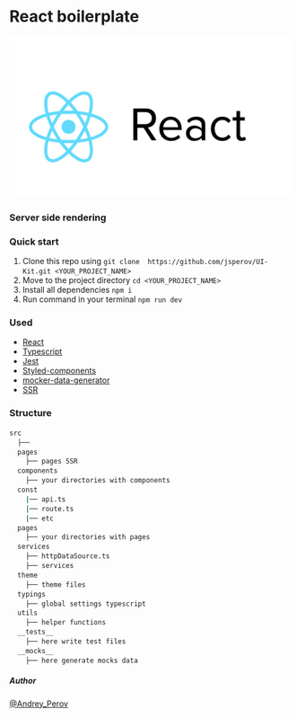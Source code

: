 # React boilerplate

![GitHub Logo](./react-logo.png)

### Server side rendering

### Quick start

1. Clone this repo using `git clone  https://github.com/jsperov/UI-Kit.git <YOUR_PROJECT_NAME>`
2. Move to the project directory `cd <YOUR_PROJECT_NAME>`
3. Install all dependencies `npm i`
4. Run command in your terminal `npm run dev`

### Used

- [React](https://reactjs.org/)
- [Typescript](https://www.typescriptlang.org/)
- [Jest](https://jestjs.io/)
- [Styled-components](https://www.styled-components.com/)
- [mocker-data-generator](https://www.npmjs.com/package/mocker-data-generator)
- [SSR](https://github.com/zeit/next.js/)

### Structure

```sh
src
  ├──
  pages
    ├── pages SSR
  components
    ├── your directories with components
  const
    |── api.ts
    |── route.ts
    |── etc
  pages
    ├── your directories with pages
  services
    ├── httpDataSource.ts
    ├── services
  theme
    ├── theme files
  typings
    ├── global settings typescript
  utils
    ├── helper functions
  __tests__
    ├── here write test files
  __mocks__
    ├── here generate mocks data
```

##### Author

[@Andrey_Perov](https://github.com/jsperov)
